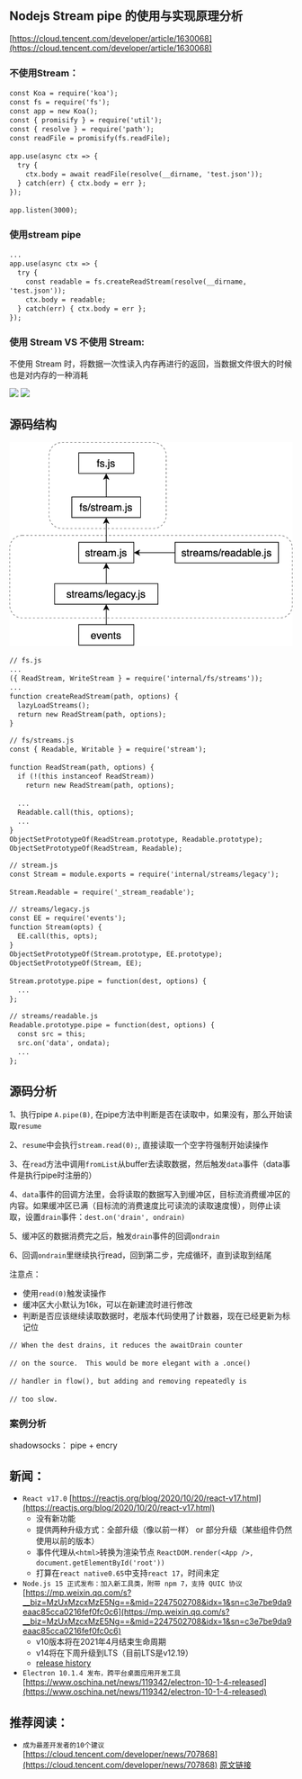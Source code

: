 ## Nodejs Stream pipe 的使用与实现原理分析 

[https://cloud.tencent.com/developer/article/1630068](https://cloud.tencent.com/developer/article/1630068)

### 不使用Stream：
```
const Koa = require('koa');
const fs = require('fs');
const app = new Koa();
const { promisify } = require('util');
const { resolve } = require('path');
const readFile = promisify(fs.readFile);

app.use(async ctx => {
  try {
    ctx.body = await readFile(resolve(__dirname, 'test.json'));
  } catch(err) { ctx.body = err };
});

app.listen(3000);
```

### 使用stream pipe
```
...
app.use(async ctx => {
  try {
    const readable = fs.createReadStream(resolve(__dirname, 'test.json'));
    ctx.body = readable;
  } catch(err) { ctx.body = err };
});
```

### 使用 Stream VS 不使用 Stream:
不使用 Stream 时，将数据一次性读入内存再进行的返回，当数据文件很大的时候也是对内存的一种消耗


![](https://ask.qcloudimg.com/http-save/yehe-5805687/hv4uj1ruop.gif)
![](https://ask.qcloudimg.com/http-save/yehe-5805687/jy71hykr3w.gif)

## 源码结构
![stream.png](./assets/stream.png)


```
// fs.js
...
({ ReadStream, WriteStream } = require('internal/fs/streams'));
...
function createReadStream(path, options) {
  lazyLoadStreams();
  return new ReadStream(path, options);
}
```

```
// fs/streams.js
const { Readable, Writable } = require('stream');

function ReadStream(path, options) {
  if (!(this instanceof ReadStream))
    return new ReadStream(path, options);

  ...
  Readable.call(this, options);
  ...
}
ObjectSetPrototypeOf(ReadStream.prototype, Readable.prototype);
ObjectSetPrototypeOf(ReadStream, Readable);
```

```
// stream.js
const Stream = module.exports = require('internal/streams/legacy');

Stream.Readable = require('_stream_readable');
```

```
// streams/legacy.js
const EE = require('events');
function Stream(opts) {
  EE.call(this, opts);
}
ObjectSetPrototypeOf(Stream.prototype, EE.prototype);
ObjectSetPrototypeOf(Stream, EE);

Stream.prototype.pipe = function(dest, options) {
  ...
};
```

```
// streams/readable.js
Readable.prototype.pipe = function(dest, options) {
  const src = this;
  src.on('data', ondata);
  ...
};
```

## 源码分析

1、执行pipe `A.pipe(B)`, 在pipe方法中判断是否在读取中，如果没有，那么开始读取`resume`

2、`resume`中会执行`stream.read(0);`, 直接读取一个空字符强制开始读操作

3、在`read`方法中调用`fromList`从buffer去读取数据，然后触发`data`事件（data事件是执行pipe时注册的）

4、`data`事件的回调方法里，会将读取的数据写入到缓冲区，目标流消费缓冲区的内容。如果缓冲区已满（目标流的消费速度比可读流的读取速度慢），则停止读取，设置`drain`事件：`dest.on('drain', ondrain)`

5、缓冲区的数据消费完之后，触发`drain`事件的回调`ondrain`

6、回调`ondrain`里继续执行read，回到第二步，完成循环，直到读取到结尾

注意点：

- 使用`read(0)`触发读操作
- 缓冲区大小默认为16k，可以在新建流时进行修改
- 判断是否应该继续读取数据时，老版本代码使用了计数器，现在已经更新为标记位

```
// When the dest drains, it reduces the awaitDrain counter
		 
// on the source.  This would be more elegant with a .once()
        
// handler in flow(), but adding and removing repeatedly is
        
// too slow.
```

### 案例分析

shadowsocks： pipe + encry

## 新闻：
- `React v17.0` [https://reactjs.org/blog/2020/10/20/react-v17.html](https://reactjs.org/blog/2020/10/20/react-v17.html)
    - 没有新功能
    - 提供两种升级方式：全部升级（像以前一样） or 部分升级（某些组件仍然使用以前的版本）
    - 事件代理从`<html>`转换为渲染节点 `ReactDOM.render(<App />,  document.getElementById('root'))`
    - 打算在`react native0.65`中支持`react 17`，时间未定
- `Node.js 15 正式发布：加入新工具类，附带 npm 7，支持 QUIC 协议` [https://mp.weixin.qq.com/s?__biz=MzUxMzcxMzE5Ng==&mid=2247502708&idx=1&sn=c3e7be9da9eaac85cca0216fef0fc0c6](https://mp.weixin.qq.com/s?__biz=MzUxMzcxMzE5Ng==&mid=2247502708&idx=1&sn=c3e7be9da9eaac85cca0216fef0fc0c6)
    - v10版本将在2021年4月结束生命周期
    - v14将在下周升级到LTS（目前LTS是v12.19）
    - [release history](https://github.com/nodejs/release#release-schedule)
- `Electron 10.1.4 发布，跨平台桌面应用开发工具` [https://www.oschina.net/news/119342/electron-10-1-4-released](https://www.oschina.net/news/119342/electron-10-1-4-released)


## 推荐阅读：
- `成为最差开发者的10个建议` [https://cloud.tencent.com/developer/news/707868](https://cloud.tencent.com/developer/news/707868)  [原文链接](https://dev.to/dabit3/top-10-pieces-of-advice-for-becoming-the-worst-developer-possible-3kke)